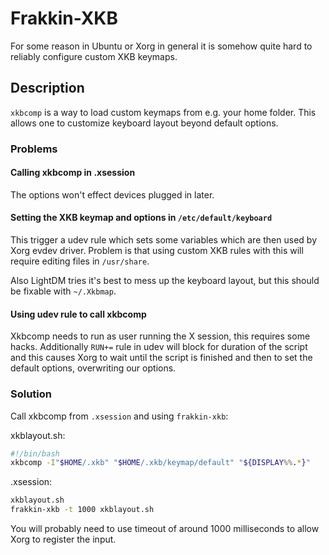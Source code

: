 # Frakkin-XKB

For some reason in Ubuntu or Xorg in general it is somehow quite hard to
reliably configure custom XKB keymaps.

## Description

`xkbcomp` is a way to load custom keymaps from e.g. your home folder.
This allows one to customize keyboard layout beyond default options.

### Problems

#### Calling xkbcomp in .xsession

The options won't effect devices plugged in later.

#### Setting the XKB keymap and options in `/etc/default/keyboard`

This trigger a udev rule which sets some variables which are then used by
Xorg evdev driver. Problem is that using custom XKB rules with this will
require editing files in `/usr/share`.

Also LightDM tries it's best to mess up the keyboard layout, but this
should be fixable with `~/.Xkbmap`.

#### Using udev rule to call xkbcomp

Xkbcomp needs to run as user running the X session, this requires some
hacks. Additionally `RUN+=` rule in udev will block for duration of the
script and this causes Xorg to wait until the script is finished and then
to set the default options, overwriting our options.

### Solution

Call xkbcomp from `.xsession` and using `frakkin-xkb`:

xkblayout.sh:
```bash
#!/bin/bash
xkbcomp -I"$HOME/.xkb" "$HOME/.xkb/keymap/default" "${DISPLAY%%.*}"
```

.xsession:
```bash
xkblayout.sh
frakkin-xkb -t 1000 xkblayout.sh
```

You will probably need to use timeout of around 1000 milliseconds to allow
Xorg to register the input.
